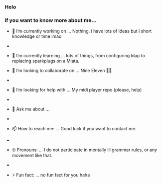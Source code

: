 ### Helo

### if you want to know more about me...

- 🔭 I’m currently working on ...   Nothing, i have lots of ideas but i short knowledge or time lmao
- 
- 🌱 I’m currently learning ...    lots of things, from configuring ldap to replacing sparkplugs on a Miata.

- 👯 I’m looking to collaborate on ...   Nine Eleven 🛫🏢
- 
- 🤔 I’m looking for help with ...   My midi player repo (please, help)
- 
- 💬 Ask me about ...
- 
- 📫 How to reach me: ...   Good luck if you want to contact me.
- 
- 🙄 Pronouns: ...   I do not participate in mentally ill grammar rules, or any movement like that.
- 
- ⚡ Fun fact: ...   no fun fact for you haha
